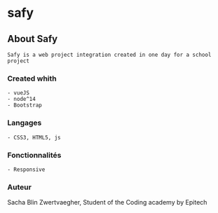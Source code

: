 # safy

## About Safy
```
Safy is a web project integration created in one day for a school project
```

### Created whith
```
- vueJS 
- node^14
- Bootstrap
```

### Langages
```
- CSS3, HTML5, js
```

### Fonctionnalités
```
- Responsive
```

### Auteur
Sacha Blin Zwertvaegher,
Student of the Coding academy by Epitech
